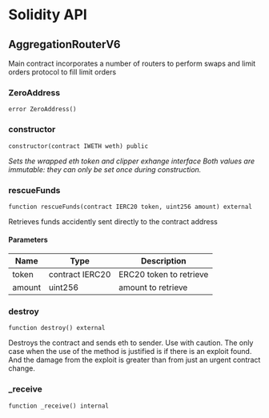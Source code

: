 # Solidity API

## AggregationRouterV6

Main contract incorporates a number of routers to perform swaps and limit orders protocol to fill limit orders

### ZeroAddress

```solidity
error ZeroAddress()
```

### constructor

```solidity
constructor(contract IWETH weth) public
```

_Sets the wrapped eth token and clipper exhange interface
Both values are immutable: they can only be set once during
construction._

### rescueFunds

```solidity
function rescueFunds(contract IERC20 token, uint256 amount) external
```

Retrieves funds accidently sent directly to the contract address

#### Parameters

| Name | Type | Description |
| ---- | ---- | ----------- |
| token | contract IERC20 | ERC20 token to retrieve |
| amount | uint256 | amount to retrieve |

### destroy

```solidity
function destroy() external
```

Destroys the contract and sends eth to sender. Use with caution.
The only case when the use of the method is justified is if there is an exploit found.
And the damage from the exploit is greater than from just an urgent contract change.

### _receive

```solidity
function _receive() internal
```

